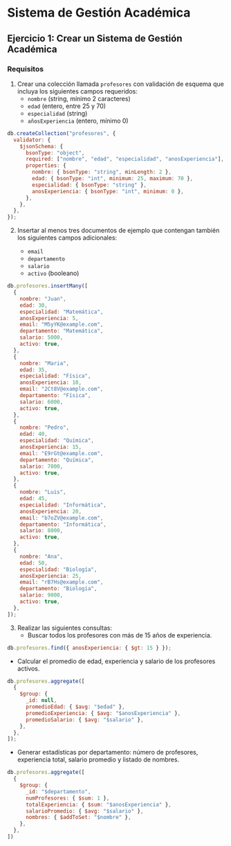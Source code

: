 # Sistema de Gestión Académica

## Ejercicio 1: Crear un Sistema de Gestión Académica

### Requisitos

1. Crear una colección llamada `profesores` con validación de esquema que incluya los siguientes campos requeridos:
   - `nombre` (string, mínimo 2 caracteres)
   - `edad` (entero, entre 25 y 70)
   - `especialidad` (string)
   - `añosExperiencia` (entero, mínimo 0)

```js
db.createCollection("profesores", {
  validator: {
    $jsonSchema: {
      bsonType: "object",
      required: ["nombre", "edad", "especialidad", "anosExperiencia"],
      properties: {
        nombre: { bsonType: "string", minLength: 2 },
        edad: { bsonType: "int", minimum: 25, maximum: 70 },
        especialidad: { bsonType: "string" },
        anosExperiencia: { bsonType: "int", minimum: 0 },
      },
    },
  },
});
```

2. Insertar al menos tres documentos de ejemplo que contengan también los siguientes campos adicionales:

   - `email`
   - `departamento`
   - `salario`
   - `activo` (booleano)

```js
db.profesores.insertMany([
  {
    nombre: "Juan",
    edad: 30,
    especialidad: "Matemática",
    anosExperiencia: 5,
    email: "M5yYK@example.com",
    departamento: "Matemática",
    salario: 5000,
    activo: true,
  },
  {
    nombre: "Maria",
    edad: 35,
    especialidad: "Física",
    anosExperiencia: 10,
    email: "2Ct8V@example.com",
    departamento: "Física",
    salario: 6000,
    activo: true,
  },
  {
    nombre: "Pedro",
    edad: 40,
    especialidad: "Química",
    anosExperiencia: 15,
    email: "E9rGt@example.com",
    departamento: "Química",
    salario: 7000,
    activo: true,
  },
  {
    nombre: "Luis",
    edad: 45,
    especialidad: "Informática",
    anosExperiencia: 20,
    email: "b7oZV@example.com",
    departamento: "Informática",
    salario: 8000,
    activo: true,
  },
  {
    nombre: "Ana",
    edad: 50,
    especialidad: "Biología",
    anosExperiencia: 25,
    email: "rB7Hs@example.com",
    departamento: "Biología",
    salario: 9000,
    activo: true,
  },
]);
```

3. Realizar las siguientes consultas:
   - Buscar todos los profesores con más de 15 años de experiencia.

```js
db.profesores.find({ anosExperiencia: { $gt: 15 } });
```

- Calcular el promedio de edad, experiencia y salario de los profesores activos.

```js
db.profesores.aggregate([
  {
    $group: {
      _id: null,
      promedioEdad: { $avg: "$edad" },
      promedioExperiencia: { $avg: "$anosExperiencia" },
      promedioSalario: { $avg: "$salario" },
    },
  },
]);
```

- Generar estadísticas por departamento: número de profesores, experiencia total, salario promedio y listado de nombres.

```js
db.profesores.aggregate([
  {
    $group: {
      _id: "$departamento",
      numProfesores: { $sum: 1 },
      totalExperiencia: { $sum: "$anosExperiencia" },
      salarioPromedio: { $avg: "$salario" },
      nombres: { $addToSet: "$nombre" },
    },
  },
])
```